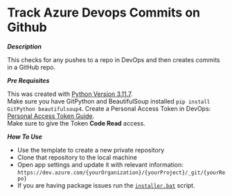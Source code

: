 # Track Azure Devops Commits on Github

**_Description_**

This checks for any pushes to a repo in DevOps and then creates commits in a GitHub repo.

**_Pre Requisites_**

This was created with [Python Version 3.11.7](https://www.python.org/downloads/release/python-3117).  
Make sure you have GitPython and BeautifulSoup installed `pip install GitPython beautifulsoup4`.
Create a Personal Access Token in DevOps: [Personal Access Token Guide](https://learn.microsoft.com/en-us/azure/devops/organizations/accounts/use-personal-access-tokens-to-authenticate?view=azure-devops&ranMID=46131&ranEAID=a1LgFw09t88&ranSiteID=a1LgFw09t88-b8iegZkyN9AaABjy9pnSoA&epi=a1LgFw09t88-b8iegZkyN9AaABjy9pnSoA&irgwc=1&OCID=AIDcmm549zy227_aff_7806_1243925&tduid=(ir__zt6irteuakkfdzn3qocuxmistm2x9s63ncaxfnb200)(7806)(1243925)(a1LgFw09t88-b8iegZkyN9AaABjy9pnSoA)()&irclickid=_zt6irteuakkfdzn3qocuxmistm2x9s63ncaxfnb200&tabs=Windows).  
Make sure to give the Token **Code Read** access.

**_How To Use_**

- Use the template to create a new private repository
- Clone that repository to the local machine
- Open app settings and update it with relevant information: `https://dev.azure.com/{yourOrganization}/{yourProject}/_git/{yourRepo}`
- If you are having package issues run the [`installer.bat`](https://github.com/illuminat3/TrackAzureCommitsOnGithub/blob/main/installer.bat) script.


